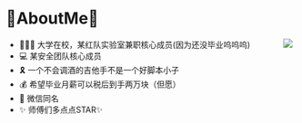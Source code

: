 # 🐰AboutMe🐰
<img align="right" src="https://github-readme-stats.vercel.app/api?username=ChattrRabbit&show_icons=true&icon_color=CE1D2D&text_color=718096&bg_color=ffffff&hide_title=true"/>


- 👨🏻‍💻 大学在校，某红队实验室兼职核心成员(因为还没毕业呜呜呜)
- 💻 某安全团队核心成员
- 🎗️ 一个不会调酒的吉他手不是一个好脚本小子
- 💰 希望毕业月薪可以税后到手两万块（但愿）
- 📮 微信同名
- ✨ 师傅们多点点STAR✨

